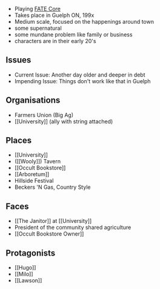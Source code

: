 - Playing [FATE Core](https://fate-srd.com/fate-core)
- Takes place in Guelph ON, 199x
- Medium scale, focused on the happenings around town
- some supernatural 
- some mundane problem like family or business
- characters are in their early 20's

## Issues

- Current Issue: Another day older and deeper in debt
- Impending Issue: Things don't work like that in Guelph

## Organisations 

- Farmers Union (Big Ag)
- [[University]] (ally with string attached)

## Places
- [[University]] 
-  ([[Wooly]]) Tavern
- [[Occult Bookstore]]
- [[Arboretum]]
- Hillside Festival
- Beckers 'N Gas, Country Style

## Faces
- [[The Janitor]] at [[University]]
- President of the community shared agriculture
- [[Occult Bookstore Owner]]

## Protagonists
- [[Hugo]]
- [[Milo]]
- [[Lawson]]
